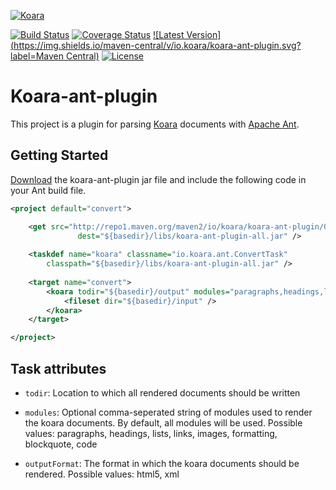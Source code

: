 [![Koara](http://www.koara.io/logo.png)](http://www.koara.io)

[![Build Status](https://img.shields.io/travis/codeaddslife/koara-ant-plugin.svg)](https://travis-ci.org/codeaddslife/koara-ant-plugin)
[![Coverage Status](https://img.shields.io/coveralls/codeaddslife/koara-ant-plugin.svg)](https://coveralls.io/github/codeaddslife/koara-ant-plugin?branch=master)
[![Latest Version](https://img.shields.io/maven-central/v/io.koara/koara-ant-plugin.svg?label=Maven Central)](http://search.maven.org/#search%7Cga%7C1%7Ckoara-ant-plugin)
[![License](https://img.shields.io/badge/License-Apache%202.0-blue.svg)](https://github.com/codeaddslife/koara-ant-plugin/blob/master/LICENSE)

# Koara-ant-plugin
This project is a plugin for parsing [Koara](http://www.koara.io) documents with [Apache Ant](http://ant.apache.org).

## Getting Started
[Download](http://repo1.maven.org/maven2/io/koara/koara-ant-plugin/0.3.0/koara-html-0.3.0.jar) the koara-ant-plugin jar file and include the following code in your Ant build file.

```xml
<project default="convert">

	<get src="http://repo1.maven.org/maven2/io/koara/koara-ant-plugin/0.3.0/koara-ant-plugin-0.3.0-all.jar"
	           dest="${basedir}/libs/koara-ant-plugin-all.jar" />
	
	<taskdef name="koara" classname="io.koara.ant.ConvertTask"
	    classpath="${basedir}/libs/koara-ant-plugin-all.jar" />
	
	<target name="convert">  
	    <koara todir="${basedir}/output" modules="paragraphs,headings,lists" outputFormat="html5" >
	        <fileset dir="${basedir}/input" />
	    </koara>
	</target>

</project>
```

## Task attributes
- `todir`: 
  Location to which all rendered documents should be written
  
- `modules`:
  Optional comma-seperated string of modules used to render the koara documents. By default, all modules will be used. Possible values: paragraphs, headings, lists, links, images, formatting, blockquote, code

- `outputFormat`:
  The format in which the koara documents should be rendered. Possible values: html5, xml